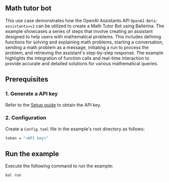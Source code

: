 ## Math tutor bot
This use case demonstrates how the OpenAI Assistants API `OpenAI-Beta: assistants=v2` can be utilized to create a Math Tutor Bot using Ballerina. The example showcases a series of steps that involve creating an assistant designed to help users with mathematical problems. This includes defining functions for solving and explaining math problems, starting a conversation, sending a math problem as a message, initiating a run to process the problem, and retrieving the assistant's step-by-step response. The example highlights the integration of function calls and real-time interaction to provide accurate and detailed solutions for various mathematical queries.

## Prerequisites

### 1. Generate a API key

Refer to the [Setup guide](https://central.ballerina.io/ballerinax/openai.assistants/latest#setup-guide) to obtain the API key.

### 2. Configuration

Create a `Config.toml` file in the example's root directory as follows:

```bash
token = "<API key>"
```

## Run the example

Execute the following command to run the example:

```bash
bal run
```